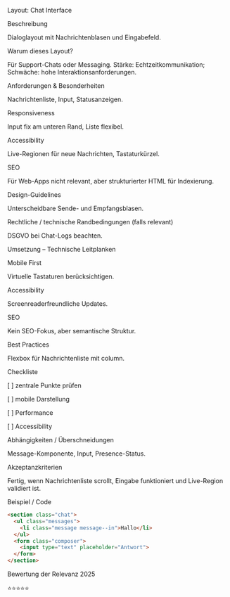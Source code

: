 Layout: Chat Interface

Beschreibung

Dialoglayout mit Nachrichtenblasen und Eingabefeld.

Warum dieses Layout?

Für Support-Chats oder Messaging. Stärke: Echtzeitkommunikation; Schwäche: hohe Interaktionsanforderungen.

Anforderungen & Besonderheiten

Nachrichtenliste, Input, Statusanzeigen.

Responsiveness

Input fix am unteren Rand, Liste flexibel.

Accessibility

Live-Regionen für neue Nachrichten, Tastaturkürzel.

SEO

Für Web-Apps nicht relevant, aber strukturierter HTML für Indexierung.

Design-Guidelines

Unterscheidbare Sende- und Empfangsblasen.

Rechtliche / technische Randbedingungen (falls relevant)

DSGVO bei Chat-Logs beachten.

Umsetzung – Technische Leitplanken

Mobile First

Virtuelle Tastaturen berücksichtigen.

Accessibility

Screenreaderfreundliche Updates.

SEO

Kein SEO-Fokus, aber semantische Struktur.

Best Practices

Flexbox für Nachrichtenliste mit column.

Checkliste

[ ] zentrale Punkte prüfen

[ ] mobile Darstellung

[ ] Performance

[ ] Accessibility

Abhängigkeiten / Überschneidungen

Message-Komponente, Input, Presence-Status.

Akzeptanzkriterien

Fertig, wenn Nachrichtenliste scrollt, Eingabe funktioniert und Live-Region validiert ist.

Beispiel / Code

```html
<section class="chat">
  <ul class="messages">
    <li class="message message--in">Hallo</li>
  </ul>
  <form class="composer">
    <input type="text" placeholder="Antwort">
  </form>
</section>
```

Bewertung der Relevanz 2025

⭐⭐⭐⭐⭐
